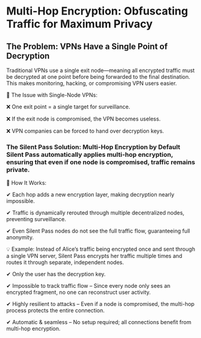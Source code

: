 # Multi-Hop Encryption: Obfuscating Traffic for Maximum Privacy

## The Problem: VPNs Have a Single Point of Decryption

Traditional VPNs use a single exit node—meaning all encrypted traffic must be decrypted at one point before being forwarded to the final destination. This makes monitoring, hacking, or compromising VPN users easier.

🚨 The Issue with Single-Node VPNs:

❌ One exit point = a single target for surveillance.

❌ If the exit node is compromised, the VPN becomes useless.

❌ VPN companies can be forced to hand over decryption keys.

### The Silent Pass Solution: Multi-Hop Encryption by Default  Silent Pass automatically applies multi-hop encryption, ensuring that even if one node is compromised, traffic remains private.

🔹 How It Works:

✔ Each hop adds a new encryption layer, making decryption nearly impossible.

✔ Traffic is dynamically rerouted through multiple decentralized nodes, preventing surveillance.

✔ Even Silent Pass nodes do not see the full traffic flow, guaranteeing full anonymity.



💡 Example: Instead of Alice’s traffic being encrypted once and sent through a single VPN server, Silent Pass encrypts her traffic multiple times and routes it through separate, independent nodes.

✔ Only the user has the decryption key.

✔ Impossible to track traffic flow – Since every node only sees an encrypted fragment, no one can reconstruct user activity.

✔ Highly resilient to attacks – Even if a node is compromised, the multi-hop process protects the entire connection.

✔ Automatic & seamless – No setup required; all connections benefit from multi-hop encryption.
